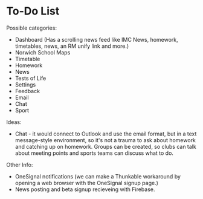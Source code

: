 # To-Do List

Possible categories:
* Dashboard (Has a scrolling news feed like IMC News, homework, timetables, news, an RM unify link and more.)
* Norwich School Maps
* Timetable
* Homework
* News
* Tests of Life
* Settings
* Feedback
* Email
* Chat
* Sport

Ideas:
* Chat - it would connect to Outlook and use the email format, but in a text message-style environment, so it's not a trauma to ask about homework and catching up on homework. Groups can be created, so clubs can talk about meeting points and sports teams can discuss what to do.

Other Info:
* OneSignal notifications (we can make a Thunkable workaround by opening a web browser with the OneSignal signup page.)
* News posting and beta signup recieveing with Firebase.
